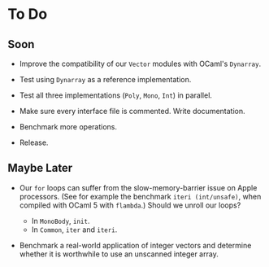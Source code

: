 # To Do

## Soon

* Improve the compatibility of our `Vector` modules with OCaml's `Dynarray`.

* Test using `Dynarray` as a reference implementation.

* Test all three implementations (`Poly`, `Mono`, `Int`) in parallel.

* Make sure every interface file is commented. Write documentation.

* Benchmark more operations.

* Release.

## Maybe Later

* Our `for` loops can suffer from the slow-memory-barrier issue on Apple
  processors. (See for example the benchmark `iteri (int/unsafe)`, when
  compiled with OCaml 5 with `flambda`.) Should we unroll our loops?
  + In `MonoBody`, `init`.
  + In `Common`, `iter` and `iteri`.

* Benchmark a real-world application of integer vectors and determine
  whether it is worthwhile to use an unscanned integer array.
